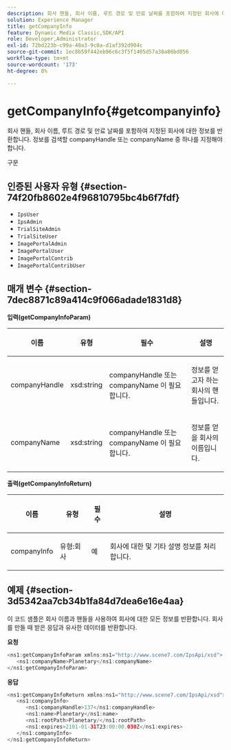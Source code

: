 ```yaml
---
description: 회사 핸들, 회사 이름, 루트 경로 및 만료 날짜를 포함하여 지정된 회사에 대한 정보를 반환합니다. 정보를 검색할 companyHandle 또는 companyName 중 하나를 지정해야 합니다.
solution: Experience Manager
title: getCompanyInfo
feature: Dynamic Media Classic,SDK/API
role: Developer,Administrator
exl-id: 72bd223b-c99a-48a3-9c0a-d1af392d904c
source-git-commit: 1ec8b59f442eb96c6c3f5f1405d57a38a86bd056
workflow-type: tm+mt
source-wordcount: '173'
ht-degree: 8%

---
```


# getCompanyInfo{#getcompanyinfo}

회사 핸들, 회사 이름, 루트 경로 및 만료 날짜를 포함하여 지정된 회사에 대한 정보를 반환합니다. 정보를 검색할 companyHandle 또는 companyName 중 하나를 지정해야 합니다.

구문

## 인증된 사용자 유형 {#section-74f20fb8602e4f96810795bc4b6f7fdf}

* `IpsUser`
* `IpsAdmin`
* `TrialSiteAdmin`
* `TrialSiteUser`
* `ImagePortalAdmin`
* `ImagePortalUser`
* `ImagePortalContrib`
* `ImagePortalContribUser`

## 매개 변수 {#section-7dec8871c89a414c9f066adade1831d8}

**입력(getCompanyInfoParam)**

<table id="table_DD2688C9DA9F49C9ABCA24944829B3E5"> 
 <thead> 
  <tr> 
   <th colname="col1" class="entry"> <p>이름 </p> </th> 
   <th colname="col2" class="entry"> <p>유형 </p> </th> 
   <th colname="col3" class="entry"> <p>필수 </p> </th> 
   <th colname="col4" class="entry"> <p>설명 </p> </th> 
  </tr> 
 </thead>
 <tbody> 
  <tr> 
   <td colname="col1"> <p><span class="codeph"> <span class="varname"> companyHandle</span> </span> </p> </td> 
   <td colname="col2"> <p><span class="codeph"> xsd:string</span> </p> </td> 
   <td colname="col3"> <p><span class="codeph"> <span class="varname"> companyHandle</span> </span> 또는 <span class="codeph"> <span class="varname"> companyName</span> </span>이 필요합니다. </p> </td> 
   <td colname="col4"> <p>정보를 얻고자 하는 회사의 핸들입니다. </p> </td> 
  </tr> 
  <tr> 
   <td colname="col1"> <p><span class="codeph"> <span class="varname"> companyName</span> </span> </p> </td> 
   <td colname="col2"> <p><span class="codeph"> xsd:string</span> </p> </td> 
   <td colname="col3"> <p><span class="codeph"> <span class="varname"> companyHandle</span> </span> 또는 <span class="codeph"> <span class="varname"> companyName</span> </span>이 필요합니다. </p> </td> 
   <td colname="col4"> <p>정보를 얻을 회사의 이름입니다. </p> </td> 
  </tr> 
 </tbody> 
</table>

**출력(getCompanyInfoReturn)**

<table id="table_634D4E274BA7494C9C917FD244286F0D"> 
 <thead> 
  <tr> 
   <th colname="col1" class="entry"> <p>이름 </p> </th> 
   <th colname="col2" class="entry"> <p>유형 </p> </th> 
   <th colname="col3" class="entry"> <p>필수 </p> </th> 
   <th colname="col4" class="entry"> <p>설명 </p> </th> 
  </tr> 
 </thead>
 <tbody> 
  <tr> 
   <td colname="col1"> <p><span class="codeph"> <span class="varname"> companyInfo</span> </span> </p> </td> 
   <td colname="col2"> <p><span class="codeph"> 유형:회사</span> </p> </td> 
   <td colname="col3"> <p>예 </p> </td> 
   <td colname="col4"> <p>회사에 대한 및 기타 설명 정보를 처리합니다. </p> </td> 
  </tr> 
 </tbody> 
</table>

## 예제 {#section-3d5342aa7cb34b1fa84d7dea6e16e4aa}

이 코드 샘플은 회사 이름과 핸들을 사용하여 회사에 대한 모든 정보를 반환합니다. 회사를 만들 때 받은 응답과 유사한 데이터를 반환합니다.

**요청**

```java
<ns1:getCompanyInfoParam xmlns:ns1="http://www.scene7.com/IpsApi/xsd">
   <ns1:companyName>Planetary</ns1:companyName>
</ns1:getCompanyInfoParam>
```

**응답**

```java
<ns1:getCompanyInfoReturn xmlns:ns1="http://www.scene7.com/IpsApi/xsd">
   <ns1:companyInfo>
      <ns1:companyHandle>137</ns1:companyHandle>
      <ns1:name>Planetary</ns1:name>
      <ns1:rootPath>Planetary/</ns1:rootPath>
      <ns1:expires>2101-01-31T23:00:00.030Z</ns1:expires>
   </ns1:companyInfo>
</ns1:getCompanyInfoReturn>
```
